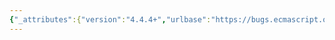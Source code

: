 ```yaml
---
{"_attributes":{"version":"4.4.4+","urlbase":"https://bugs.ecmascript.org/","maintainer":"dherman@mozilla.com"},"bug":{"bug_id":3802,"creation_ts":"2015-02-09 11:05:00 -0800","short_desc":"9.4.2.2 ArrayCreate checks length is <=2^32-1, whereas everything else checks for Number.MAX_SAFE_INTEGER","delta_ts":"2015-02-11 10:32:30 -0800","product":"Draft for 6th Edition","component":"technical issue","version":"Rev 32: February 2, 2015 Draft","rep_platform":"All","op_sys":"All","bug_status":"RESOLVED","resolution":"INVALID","priority":"Normal","bug_severity":"enhancement","everconfirmed":true,"reporter":{"uid":"toshok","name":"Chris Toshok"},"assigned_to":{"uid":"allen","name":"Allen Wirfs-Brock"},"long_desc":[{"commentid":12258,"comment_count":0,"who":{"uid":"toshok","name":"Chris Toshok"},"bug_when":"2015-02-09 11:05:58 -0800","thetext":"everywhere else where integers are range checked before creating/modifying arrays, the check is against 2^53-1, such as\n\nArray.prototype.concat:\n   7.d.iv. If n + len > 2^53-1, throw a TypeError exception.\n\nArray.prototype.push:\n   7. If len + argCount ≥ 2^53-1, throw a TypeError exception.\n\n...\n\n\nBut ArrayCreate checks against 2^31-1:\n  3. If length>2^32-1, throw a RangeError exception.\n\nshouldn't this also be \">2^53-1\" instead?"},{"commentid":12259,"comment_count":1,"who":{"uid":"allen","name":"Allen Wirfs-Brock"},"bug_when":"2015-02-09 12:17:53 -0800","thetext":"nope, Array's instances are explicitly limited to a length of 2^32-1 because of legacy compatibility issues.\n\nHowever, the generic array methods, which can be used with non-Array instances use the larger limit.  When they are applied to actual array instances they should wrap (in a legacy compatible manner) because of the ToUint32 call in the [[DefineOwnProperty]] internal method of exotic array objects."}]}}
---
```

